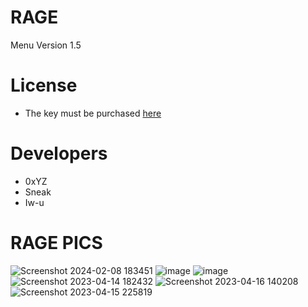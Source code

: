 # RAGE
Menu Version 1.5

# License
* The key must be purchased [here](https://plint.mysellix.io/product/rage)

# Developers
* 0xYZ
* Sneak
* Iw-u

# RAGE PICS
![Screenshot 2024-02-08 183451](https://github.com/ASMRoyal/RAGE/assets/89786570/ced151dc-c413-4748-be4b-c436c5b2b42b)
![image](https://github.com/ASMRoyal/RAGE/assets/89786570/df5588e2-aaaa-4054-a4cd-38f741ce1324)
![image](https://user-images.githubusercontent.com/89786570/232088218-3fce3a0e-e536-46d3-b62c-133f8d09f202.png)
![Screenshot 2023-04-14 182432](https://user-images.githubusercontent.com/89786570/232339283-9b00e31a-ef54-4e13-b537-a032f0affb7b.png)
![Screenshot 2023-04-16 140208](https://user-images.githubusercontent.com/89786570/232339292-3a6e8a26-99ac-48c7-8a37-3d75c071f7c0.png)
![Screenshot 2023-04-15 225819](https://user-images.githubusercontent.com/89786570/232339300-5745ced8-0d15-4f66-b9ad-27273d396906.png)
